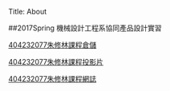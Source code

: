 Title: About

##2017Spring 機械設計工程系協同產品設計實習

 <a href="https://github.com/404232077/2017springcd_hw">404232077朱修林課程倉儲</a>

 <a href="https://404232077.github.io/2017springcd_hw/#/">404232077朱修林課程投影片</a>

 <a href="https://404232077.github.io/2017springcd_hw/blog/">404232077朱修林課程網誌</a>








